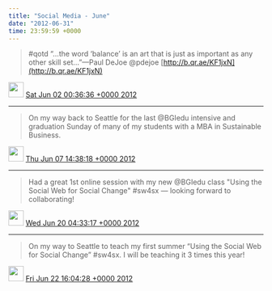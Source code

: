 ```yaml
---    
title: "Social Media - June"
date: "2012-06-31"
time: 23:59:59 +0000
---
```


> #qotd “…the word ‘balance’ is an art that is just as important as any other skill set…”—Paul DeJoe @pdejoe [http://b.qr.ae/KF1jxN](http://b.qr.ae/KF1jxN)

<img src="{{ site.url }}{{ site.baseurl }}/assets/images/media/tweet.ico" width="30" /> [Sat Jun 02 00:36:36 +0000 2012](https://twitter.com/ChristopherA/status/208718724818145280)

----

> On my way back to Seattle for the last @BGIedu intensive and graduation Sunday of many of my students with a MBA in Sustainable Business.

<img src="{{ site.url }}{{ site.baseurl }}/assets/images/media/tweet.ico" width="30" /> [Thu Jun 07 14:38:18 +0000 2012](https://twitter.com/ChristopherA/status/210742484186316800)

----

> Had a great 1st online session with my new @BGIedu class "Using the Social Web for Social Change" #sw4sx — looking forward to collaborating!

<img src="{{ site.url }}{{ site.baseurl }}/assets/images/media/tweet.ico" width="30" /> [Wed Jun 20 04:33:17 +0000 2012](https://twitter.com/ChristopherA/status/215301267982008321)

----

> On my way to Seattle to teach my first summer “Using the Social Web for Social Change” #sw4sx. I will be teaching it 3 times this year!

<img src="{{ site.url }}{{ site.baseurl }}/assets/images/media/tweet.ico" width="30" /> [Fri Jun 22 16:04:28 +0000 2012](https://twitter.com/ChristopherA/status/216199989301485568)